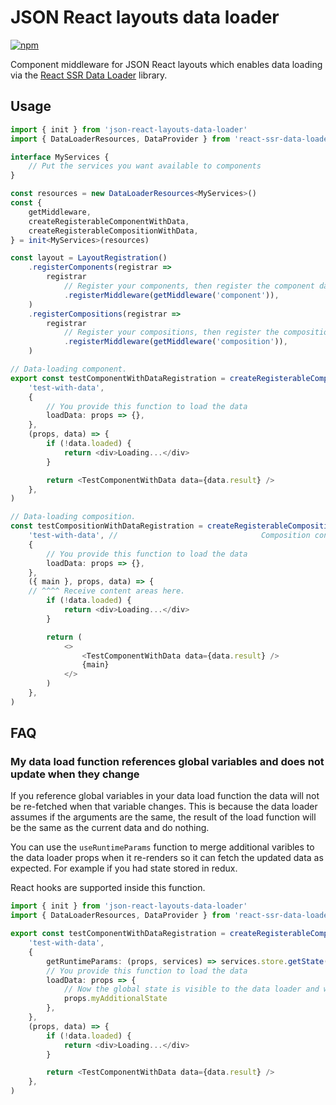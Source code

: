 # JSON React layouts data loader

[![npm](https://img.shields.io/npm/v/json-react-layouts-data-loader)](https://www.npmjs.com/package/json-react-layouts-data-loader)

Component middleware for JSON React layouts which enables data loading via the [React SSR Data Loader](https://www.npmjs.com/package/react-ssr-data-loader) library.

## Usage

```ts
import { init } from 'json-react-layouts-data-loader'
import { DataLoaderResources, DataProvider } from 'react-ssr-data-loader'

interface MyServices {
    // Put the services you want available to components
}

const resources = new DataLoaderResources<MyServices>()
const {
    getMiddleware,
    createRegisterableComponentWithData,
    createRegisterableCompositionWithData,
} = init<MyServices>(resources)

const layout = LayoutRegistration()
    .registerComponents(registrar =>
        registrar
            // Register your components, then register the component data loading middleware
            .registerMiddleware(getMiddleware('component')),
    )
    .registerCompositions(registrar =>
        registrar
            // Register your compositions, then register the composition data loading middleware
            .registerMiddleware(getMiddleware('composition')),
    )

// Data-loading component.
export const testComponentWithDataRegistration = createRegisterableComponentWithData(
    'test-with-data',
    {
        // You provide this function to load the data
        loadData: props => {},
    },
    (props, data) => {
        if (!data.loaded) {
            return <div>Loading...</div>
        }

        return <TestComponentWithData data={data.result} />
    },
)

// Data-loading composition.
const testCompositionWithDataRegistration = createRegisterableCompositionWithData<'main'>()(
    'test-with-data', //                                Composition content areas ^^^^^^
    {
        // You provide this function to load the data
        loadData: props => {},
    },
    ({ main }, props, data) => {
    // ^^^^ Receive content areas here.
        if (!data.loaded) {
            return <div>Loading...</div>
        }

        return (
            <>
                <TestComponentWithData data={data.result} />
                {main}
            </>
        )
    },
)
```

## FAQ

### My data load function references global variables and does not update when they change

If you reference global variables in your data load function the data will not be re-fetched when that variable changes. This is because the data loader assumes if the arguments are the same, the result of the load function will be the same as the current data and do nothing.

You can use the `useRuntimeParams` function to merge additional varibles to the data loader props when it re-renders so it can fetch the updated data as expected. For example if you had state stored in redux.

React hooks are supported inside this function.

```ts
import { init } from 'json-react-layouts-data-loader'
import { DataLoaderResources, DataProvider } from 'react-ssr-data-loader'

export const testComponentWithDataRegistration = createRegisterableComponentWithData(
    'test-with-data',
    {
        getRuntimeParams: (props, services) => services.store.getState().myAdditionalState
        // You provide this function to load the data
        loadData: props => {
            // Now the global state is visible to the data loader and will make up the cache key so changes to myAdditionalState will cause the data to be re-loaded
            props.myAdditionalState
        },
    },
    (props, data) => {
        if (!data.loaded) {
            return <div>Loading...</div>
        }

        return <TestComponentWithData data={data.result} />
    },
)
```
